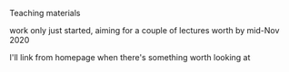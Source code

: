 Teaching materials

work only just started, aiming for a couple of lectures worth by mid-Nov 2020

I'll link from homepage when there's something worth looking at
